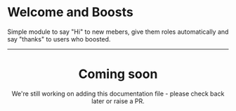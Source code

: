 # Welcome and Boosts

Simple module to say "Hi" to new mebers, give them roles automatically and say "thanks" to users who boosted.

<ModuleOverview moduleName="welcomer" />

---
<center><h1>Coming soon</h1></center>
<center>We're still working on adding this documentation file - please check back later or raise a PR.</center>